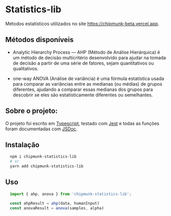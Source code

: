 # Statistics-lib

Métodos estatísticos utilizados no site https://chipmunk-beta.vercel.app.

## Métodos disponíveis

- Analytic Hierarchy Process — AHP (Método de Análise Hierárquica) é um método de
decisão multicritério desenvolvido para ajudar na tomada de decisão a partir de
uma série de fatores, sejam quantitativos ou qualitativos.

- one-way ANOVA (Análise de variância) é uma fórmula estatística usada para
comparar as variâncias entre as medianas (ou médias) de grupos diferentes,
ajudando a comparar essas medianas dos grupos para descobrir se eles são
estatisticamente diferentes ou semelhantes.

## Sobre o projeto:

O projeto foi escrito em [Typescript](https://www.typescriptlang.org),
testado com [Jest](https://jestjs.io/) e todas as funções foram documentadas com
[JSDoc](https://jsdoc.app).

## Instalação
```bash
  npm i chipmunk-statistics-lib
  # or
  yarn add chipmunk-statistics-lib
```

## Uso
```ts
  import { ahp, anova } from 'chipmunk-statistics-lib';

  const ahpResult = ahp(data, humanInput)
  const anovaResult = anova(samples, alpha)
```